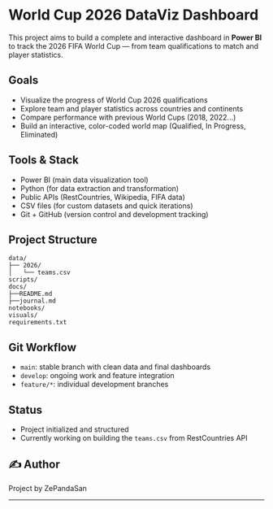 # World Cup 2026 DataViz Dashboard

This project aims to build a complete and interactive dashboard in **Power BI** to track the 2026 FIFA World Cup — from team qualifications to match and player statistics.

## Goals

- Visualize the progress of World Cup 2026 qualifications
- Explore team and player statistics across countries and continents
- Compare performance with previous World Cups (2018, 2022...)
- Build an interactive, color-coded world map (Qualified, In Progress, Eliminated)

## Tools & Stack

- Power BI (main data visualization tool)
- Python (for data extraction and transformation)
- Public APIs (RestCountries, Wikipedia, FIFA data)
- CSV files (for custom datasets and quick iterations)
- Git + GitHub (version control and development tracking)

## Project Structure

```
data/
├── 2026/
│   └── teams.csv
scripts/
docs/
├──README.md
├──journal.md
notebooks/
visuals/
requirements.txt
```

## Git Workflow

- `main`: stable branch with clean data and final dashboards
- `develop`: ongoing work and feature integration
- `feature/*`: individual development branches

## Status

- Project initialized and structured  
- Currently working on building the `teams.csv` from RestCountries API

## ✍️ Author

Project by ZePandaSan

---


